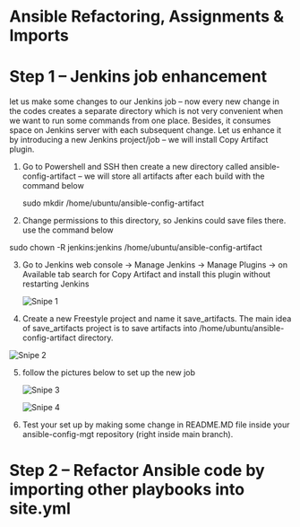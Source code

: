 # Ansible Refactoring, Assignments & Imports

# Step 1 – Jenkins job enhancement

let us make some changes to our Jenkins job – now every new change in the codes creates a separate directory which is not very convenient when we want to run some commands from one place. Besides, it consumes space on Jenkins server with each subsequent change. Let us enhance it by introducing a new Jenkins project/job – we will install Copy Artifact plugin.

1. Go to Powershell and SSH then create a new directory called ansible-config-artifact – we will store all artifacts after each build with the command below

   sudo mkdir /home/ubuntu/ansible-config-artifact

2. Change permissions to this directory, so Jenkins could save files there. use the command below

  sudo chown -R jenkins:jenkins /home/ubuntu/ansible-config-artifact

3. Go to Jenkins web console -> Manage Jenkins -> Manage Plugins -> on Available tab search for Copy Artifact and install this plugin without restarting Jenkins

   ![Snipe 1](https://github.com/Mirahkeyz/Darey.io-Projects/assets/134533695/c719db6c-95ad-412e-9f65-59161b81aacc)

4. Create a new Freestyle project and name it save_artifacts. The main idea of save_artifacts project is to save artifacts into /home/ubuntu/ansible-config-artifact directory.

 ![Snipe 2](https://github.com/Mirahkeyz/Darey.io-Projects/assets/134533695/9281134c-6f70-41ad-acee-0fa6770de22a)

5. follow the pictures below to set up the new job

   ![Snipe 3](https://github.com/Mirahkeyz/Darey.io-Projects/assets/134533695/54ffd596-8cc7-4aef-ae81-efa252897b2d)

   ![Snipe 4](https://github.com/Mirahkeyz/Darey.io-Projects/assets/134533695/71e4e82b-6dcc-438f-8a53-e21c7bc39b6f)

6. Test your set up by making some change in README.MD file inside your ansible-config-mgt repository (right inside main branch).


# Step 2 – Refactor Ansible code by importing other playbooks into site.yml














